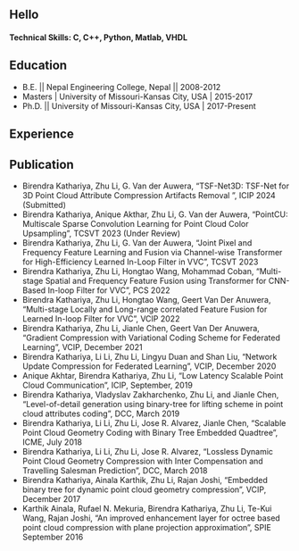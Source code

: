 ## Hello

#### Technical Skills: C, C++, Python, Matlab, VHDL

## Education
- B.E. || Nepal Engineering College, Nepal || 2008-2012
- Masters | University of Missouri-Kansas City, USA | 2015-2017
- Ph.D. || University of Missouri-Kansas City, USA | 2017-Present

## Experience

## Publication
-	Birendra Kathariya, Zhu Li, G. Van der Auwera, “TSF-Net3D: TSF-Net for 3D Point Cloud Attribute Compression Artifacts Removal ”, ICIP 2024 (Submitted)
-	Birendra Kathariya, Anique Akthar, Zhu Li, G. Van der Auwera, “PointCU: Multiscale Sparse Convolution Learning for Point Cloud Color Upsampling”, TCSVT 2023 (Under Review)
-	Birendra Kathariya, Zhu Li, G. Van der Auwera, “Joint Pixel and Frequency Feature Learning and Fusion via Channel-wise Transformer for High-Efficiency Learned In-Loop Filter in VVC”, TCSVT 2023
-	Birendra Kathariya, Zhu Li, Hongtao Wang, Mohammad Coban, “Multi-stage Spatial and Frequency Feature Fusion using Transformer for CNN-Based In-loop Filter for VVC”, PCS 2022
-	Birendra Kathariya, Zhu Li, Hongtao Wang, Geert Van Der Anuwera, “Multi-stage Locally and Long-range correlated Feature Fusion for Learned In-loop Filter for VVC”, VCIP 2022
-	Birendra Kathariya, Zhu Li, Jianle Chen, Geert Van Der Anuwera, “Gradient Compression with Variational Coding Scheme for Federated Learning”, VCIP, December 2021 
-	Birendra Kathariya, Li Li, Zhu Li, Lingyu Duan and Shan Liu, “Network Update Compression for Federated Learning”, VCIP, December 2020
-	Anique Akhtar, Birendra Kathariya, Zhu Li, “Low Latency Scalable Point Cloud Communication”, ICIP,  September, 2019
-	Birendra Kathariya, Vladyslav Zakharchenko, Zhu Li, and Jianle Chen, “Level-of-detail generation using binary-tree for lifting scheme in point cloud attributes coding”, DCC, March 2019
-	Birendra Kathariya, Li Li, Zhu Li, Jose R. Alvarez, Jianle Chen, “Scalable Point Cloud Geometry Coding with Binary Tree Embedded Quadtree”, ICME, July 2018
-	Birendra Kathariya, Li Li, Zhu Li, Jose R. Alvarez, “Lossless Dynamic Point Cloud Geometry Compression with Inter Compensation and Travelling Salesman Prediction”, DCC, March 2018
-	Birendra Kathariya, Ainala Karthik, Zhu Li, Rajan Joshi, “Embedded binary tree for dynamic point cloud geometry compression”, VCIP, December 2017
-	Karthik Ainala, Rufael N. Mekuria, Birendra Kathariya, Zhu Li, Te-Kui Wang, Rajan Joshi, “An improved enhancement layer for octree based point cloud compression with plane projection approximation”, SPIE September 2016


